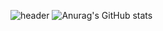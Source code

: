 ![header](https://capsule-render.vercel.app/api?type=Rounded&color=auto&height=300&section=header&text=당신어서오다!&fontSize=90)
![Anurag's GitHub stats](https://github-readme-stats.vercel.app/api?username=CounterCrow&show_icons=true&theme=radical)
